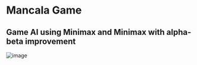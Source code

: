 # Mancala Game
## Game AI using Minimax and Minimax with alpha-beta improvement

![image](https://user-images.githubusercontent.com/72972091/120124085-bd590780-c1b2-11eb-910c-02a472756b5b.png)
